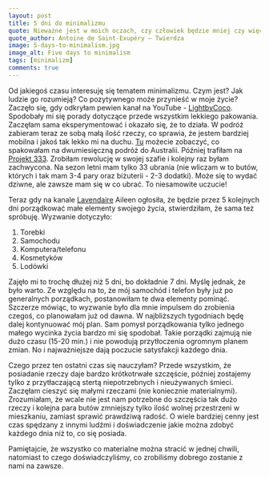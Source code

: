 ```yaml
---
layout: post
title: 5 dni do minimalizmu
quote: Nieważne jest w moich oczach, czy człowiek będzie mniej czy więcej posiadał. Ważne jest, czy będzie mniej czy bardziej człowiekiem.
quote_author: Antoine de Saint-Exupéry – Twierdza
image: 5-days-to-minimalism.jpg
image_alt: Five days to minimalism
tags: [minimalizm]
comments: true
---
```


Od jakiegoś czasu interesuję się tematem minimalizmu. Czym jest? Jak ludzie go rozumieją? Co pozytywnego może przynieść w moje życie? Zaczęło się, gdy odkryłam pewien kanał na YouTube - [LightbyCoco](https://www.youtube.com/channel/UCp12IFoANz_tEY6YgZFqohA). Spodobały mi się porady dotyczące przede wszystkim lekkiego pakowania. Zaczęłam sama eksperymentować i okazało się, że to działa. W podróż zabieram teraz ze sobą małą ilość rzeczy, co sprawia, że jestem bardziej mobilna i jakoś tak lekko mi na duchu. [Tu](https://www.youtube.com/watch?v=rsyRc2fwcNo) możecie zobaczyć, co spakowałam na dwumiesięczną podróż do Australii. Później trafiłam na [Projekt 333](http://bemorewithless.com/project-333/). Zrobiłam rewolucję w swojej szafie i kolejny raz byłam zachwycona. Na sezon letni mam tylko 33 ubrania (nie wliczam w to butów, których i tak mam 3-4 pary oraz biżuterii - 2-3 dodatki). Może się to wydać dziwne, ale zawsze mam się w co ubrać. To niesamowite uczucie!

<!--break-->

Teraz gdy na kanale [Lavendaire](https://www.youtube.com/user/Lavendaire/featured) Aileen ogłosiła, że będzie przez 5 kolejnych dni porządkować małe elementy swojego życia, stwierdziłam, że sama też spróbuję. Wyzwanie dotyczyło:

1. Torebki
2. Samochodu
3. Komputera/telefonu
4. Kosmetyków
5. Lodówki

Zajęło mi to trochę dłużej niż 5 dni, bo dokładnie 7 dni. Myślę jednak, że było warto. Ze względu na to, że mój samochód i telefon były już po generalnych porządkach, postanowiłam te dwa elementy pominąć. Szczerze mówiąc, to wyzwanie było dla mnie impulsem do zrobienia czegoś, co planowałam już od dawna. W najbliższych tygodniach będę dalej kontynuować mój plan. Sam pomysł porządkowania tylko jednego małego wycinka życia bardzo mi się spodobał. Takie porządki zajmują nie dużo czasu (15-20 min.) i nie powodują przytłoczenia ogromnym planem zmian. No i najważniejsze dają poczucie satysfakcji każdego dnia.

Czego przez ten ostatni czas się nauczyłam? Przede wszystkim, że posiadanie rzeczy daje bardzo krótkotrwałe szczęście, później zostajemy tylko z przytłaczającą stertą niepotrzebnych i nieużywanych śmieci. Zaczęłam cieszyć się małymi rzeczami (nie koniecznie materialnymi). Zrozumiałam, że wcale nie jest nam potrzebne do szczęścia tak dużo rzeczy i kolejna para butów zmniejszy tylko ilość wolnej przestrzeni w mieszkaniu, zamiast sprawić prawdziwą radość. O wiele bardziej cenny jest czas spędzany z innymi ludźmi i doświadczenie jakie można zdobyć każdego dnia niż to, co się posiada.

Pamiętajcie, że wszystko co materialne można stracić w jednej chwili, natomiast to czego doświadczyliśmy, co zrobiliśmy dobrego zostanie z nami na zawsze.
